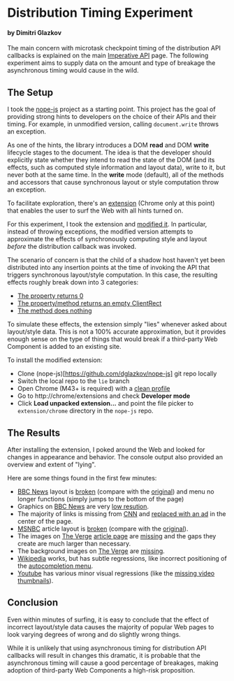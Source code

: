 # Distribution Timing Experiment

#### by Dimitri Glazkov

The main concern with microtask checkpoint timing of the distribution API callbacks is explained on the main [Imperative API](https://github.com/w3c/webcomponents/blob/gh-pages/proposals/Imperative-API-for-Node-Distribution-in-Shadow-DOM.md#api-for-triggering-distribution) page. The following experiment aims to supply data on the amount and type of breakage the asynchronous timing would cause in the wild.

## The Setup

I took the [nope-js](https://github.com/dglazkov/nope-js) project as a starting point. This project has the goal of providing strong hints to developers on the choice of their APIs and their timing. For example, in unmodified version, calling `document.write` throws an exception.

As one of the hints, the library introduces a DOM **read** and DOM **write** lifecycle stages to the document. The idea is that the developer should explicitly state whether they intend to read the state of the DOM (and its effects, such as computed style information and layout data), write to it, but never both at the same time. In the **write** mode (default), all of the methods and accessors that cause synchronous layout or style computation throw an exception.

To facilitate exploration, there's an [extension](https://github.com/dglazkov/nope-js/blob/master/extension/chrome/content_script.js) (Chrome only at this point) that enables the user to surf the Web with all hints turned on.

For this experiment, I took the extension and [modified it](https://github.com/dglazkov/nope-js/blob/lie/extension/chrome/content_script.js). In particular, instead of throwing exceptions, the modified version attempts to approximate the effects of synchronously computing style and layout *before* the distribution callback was invoked.

The scenario of concern is that the child of a shadow host haven't yet been distributed into any insertion points at the time of invoking the API that triggers synchronous layout/style computation. In this case, the resulting effects roughly break down into 3 categories:

* [The property returns 0](https://github.com/dglazkov/nope-js/blob/lie/extension/chrome/content_script.js#L122)
* [The property/method returns an empty ClientRect](https://github.com/dglazkov/nope-js/blob/lie/extension/chrome/content_script.js#L129)
* [The method does nothing](https://github.com/dglazkov/nope-js/blob/lie/extension/chrome/content_script.js#L136)

To simulate these effects, the extension simply "lies" whenever asked about layout/style data. This is not a 100% accurate approximation, but it provides enough sense on the type of things that would break if a third-party Web Component is added to an existing site.

To install the modified extension:

* Clone (nope-js)[https://github.com/dglazkov/nope-js] git repo locally
* Switch the local repo to the `lie` branch
* Open Chrome (M43+ is required) with a [clean profile](https://developer.chrome.com/devtools/docs/clean-testing-environment)
* Go to http://chrome/extensions and check **Developer mode**
* Click **Load unpacked extension...** and point the file picker to `extension/chrome` directory in the `nope-js` repo.

## The Results

After installing the extension, I poked around the Web and looked for changes in appearance and behavior. The console output also provided an overview and extent of "lying".

Here are some things found in the first few minutes:

* [BBC News](http://www.bbc.com/) layout is [broken](https://docs.google.com/a/chromium.org/file/d/0B2q0X4lip6vSVXdsZ1VOWUtVa28/edit) (compare with the [original](https://docs.google.com/a/chromium.org/file/d/0B2q0X4lip6vSU3VGZnFVT2ZMd2c/edit)) and menu no longer functions (simply jumps to the bottom of the page)
* Graphics on [BBC News](http://www.bbc.com/) are very [low resution](https://docs.google.com/a/chromium.org/file/d/0B2q0X4lip6vSalJsN3kxZWlfNjg/edit).
* The majority of links is missing from [CNN](http://cnn.com/) and [replaced with an ad](https://docs.google.com/a/chromium.org/file/d/0B2q0X4lip6vScTZqUGpnMHlMZ1k/edit) in the center of the page.
* [MSNBC](http://www.msnbc.com/) article layout is [broken](https://docs.google.com/a/chromium.org/file/d/0B2q0X4lip6vSZjIwM3YtakFYTkU/edit) (compare with the [original](https://docs.google.com/a/chromium.org/file/d/0B2q0X4lip6vSOGxxVEpjc0o0WFU/edit)).
* The images on [The Verge](http://www.theverge.com/) [article page](http://www.theverge.com/2015/5/12/8592639/self-driving-truck-daimler-freightliner) are [missing](https://docs.google.com/a/chromium.org/file/d/0B2q0X4lip6vSN3lzRm1KcEVXZmc/edit) and the gaps they create are much larger than necessary.
* The background images on [The Verge](http://www.theverge.com/) are [missing](https://docs.google.com/a/chromium.org/file/d/0B2q0X4lip6vSYmVRMUl3VmpJTUE/edit).
* [Wikipedia](http://en.wikipedia.org/wiki/Cat) works, but has subtle regressions, like incorrect positioning of the [autocompletion menu](https://docs.google.com/a/chromium.org/file/d/0B2q0X4lip6vSNUpDWmVpeTRxVVU/edit).
* [Youtube](https://www.youtube.com/) has various minor visual regressions (like the [missing video thumbnails](https://docs.google.com/a/chromium.org/file/d/0B2q0X4lip6vScnV3TC05NU55eDg/edit)).

## Conclusion

Even within minutes of surfing, it is easy to conclude that the effect of incorrect layout/style data causes the majority of popular Web pages to look   varying degrees of wrong and do slightly wrong things.

While it is unlikely that using asynchronous timing for distribution API callbacks will result in changes this dramatic, it is probable that the asynchronous timing will cause a good percentage of breakages, making adoption of third-party Web Components a high-risk proposition.


